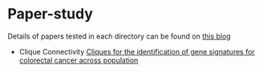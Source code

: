 # Paper-study

Details of papers tested in each directory can be found on [this blog][1]

- Clique Connectivity [Cliques for the identification of gene signatures for colorectal cancer across population][2]


[1]: https://yshghid.github.io/jekyll/2024-05-20-papers.html
[2]: https://yshghid.github.io/jekyll/2024-05-20-papers.html#clique-connectivity
